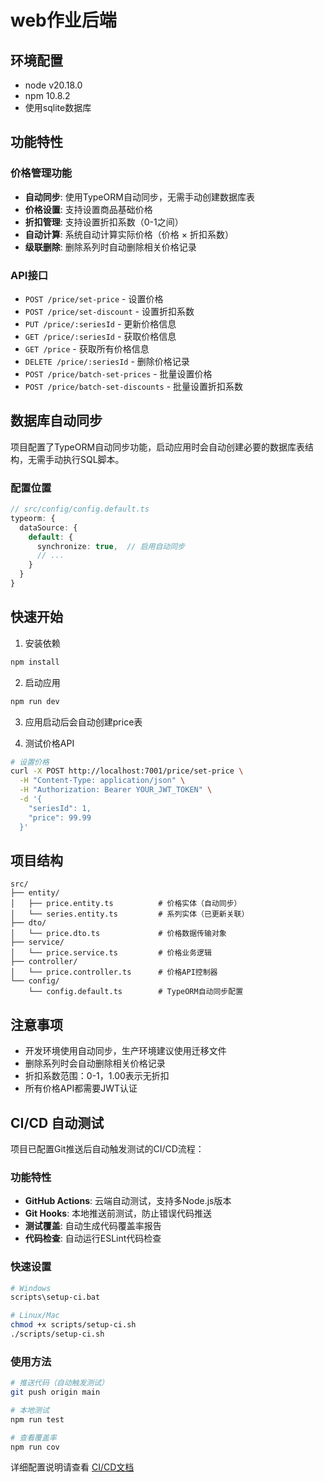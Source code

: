 # web作业后端

## 环境配置
- node    v20.18.0
- npm     10.8.2
- 使用sqlite数据库

## 功能特性

### 价格管理功能
- **自动同步**: 使用TypeORM自动同步，无需手动创建数据库表
- **价格设置**: 支持设置商品基础价格
- **折扣管理**: 支持设置折扣系数（0-1之间）
- **自动计算**: 系统自动计算实际价格（价格 × 折扣系数）
- **级联删除**: 删除系列时自动删除相关价格记录

### API接口
- `POST /price/set-price` - 设置价格
- `POST /price/set-discount` - 设置折扣系数
- `PUT /price/:seriesId` - 更新价格信息
- `GET /price/:seriesId` - 获取价格信息
- `GET /price` - 获取所有价格信息
- `DELETE /price/:seriesId` - 删除价格记录
- `POST /price/batch-set-prices` - 批量设置价格
- `POST /price/batch-set-discounts` - 批量设置折扣系数

## 数据库自动同步

项目配置了TypeORM自动同步功能，启动应用时会自动创建必要的数据库表结构，无需手动执行SQL脚本。

### 配置位置
```typescript
// src/config/config.default.ts
typeorm: {
  dataSource: {
    default: {
      synchronize: true,  // 启用自动同步
      // ...
    }
  }
}
```

## 快速开始

1. 安装依赖
```bash
npm install
```

2. 启动应用
```bash
npm run dev
```

3. 应用启动后会自动创建price表

4. 测试价格API
```bash
# 设置价格
curl -X POST http://localhost:7001/price/set-price \
  -H "Content-Type: application/json" \
  -H "Authorization: Bearer YOUR_JWT_TOKEN" \
  -d '{
    "seriesId": 1,
    "price": 99.99
  }'
```

## 项目结构

```
src/
├── entity/
│   ├── price.entity.ts          # 价格实体（自动同步）
│   └── series.entity.ts         # 系列实体（已更新关联）
├── dto/
│   └── price.dto.ts             # 价格数据传输对象
├── service/
│   └── price.service.ts         # 价格业务逻辑
├── controller/
│   └── price.controller.ts      # 价格API控制器
└── config/
    └── config.default.ts        # TypeORM自动同步配置
```

## 注意事项

- 开发环境使用自动同步，生产环境建议使用迁移文件
- 删除系列时会自动删除相关价格记录
- 折扣系数范围：0-1，1.00表示无折扣
- 所有价格API都需要JWT认证

## CI/CD 自动测试

项目已配置Git推送后自动触发测试的CI/CD流程：

### 功能特性
- **GitHub Actions**: 云端自动测试，支持多Node.js版本
- **Git Hooks**: 本地推送前测试，防止错误代码推送
- **测试覆盖**: 自动生成代码覆盖率报告
- **代码检查**: 自动运行ESLint代码检查

### 快速设置
```bash
# Windows
scripts\setup-ci.bat

# Linux/Mac
chmod +x scripts/setup-ci.sh
./scripts/setup-ci.sh
```

### 使用方法
```bash
# 推送代码（自动触发测试）
git push origin main

# 本地测试
npm run test

# 查看覆盖率
npm run cov
```

详细配置说明请查看 [CI/CD文档](docs/CI-CD.md)